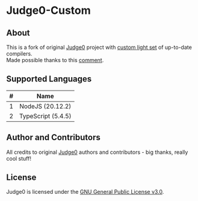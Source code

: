 # Judge0-Custom

## About
This is a fork of original [Judge0](https://github.com/judge0/judge0) project with [custom light set](https://github.com/smilingthrone13/judge0-compilers-custom) of up-to-date compilers. <br>
Made possible thanks to this [comment](https://github.com/judge0/judge0/issues/425#issuecomment-1596306126).

## Supported Languages
<table>
<thead>
<tr>
<th style="text-align:center">#</th>
<th style="text-align:center">Name</th>
</tr>
</thead>
<tbody>
<tr>
<td style="text-align:center">1</td>
<td style="text-align:center"> NodeJS (20.12.2)</td>
</tr>
<tr>
<td style="text-align:center">2</td>
<td style="text-align:center">TypeScript (5.4.5)</td>
</tr>
</tbody>
</table>

## Author and Contributors
All credits to original [Judge0](https://github.com/judge0/judge0) authors and contributors - big thanks, really cool stuff!

## License
Judge0 is licensed under the [GNU General Public License v3.0](LICENSE).
